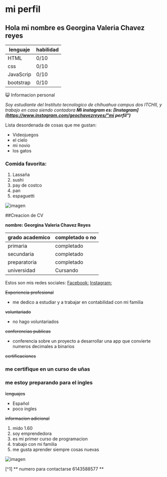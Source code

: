 # mi perfil
## Hola mi nombre es Georgina Valeria Chavez reyes 
|   lenguaje |   habilidad  |
|------------|--------------|
|    HTML    |   0/10       |
|    css     |   0/10       |
|  JavaScrip |   0/10       |
|  bootstrap |   0/10       |

😺  Informacion personal 
 
 *Soy estudiante del Instituto tecnologico de chihuahua campus dos ITCHII, y trabajo en casa siendo contadora*
  ***Mi instagram es: [Instagram](https://www.instagram.com/geochavezreyes/"mi perfil")***

Lista desordenada de cosas que me gustan:
- Videojuegos
- el cielo
- mi novio
- los gatos 
### Comida favorita:
1. Lassaña 
2. sushi
3. pay de costco
4. pan
5. espaguetti 

![imagen](https://i.pinimg.com/564x/a8/11/c6/a811c6a03b859445ea12321fb6586228.jpg)

##Creacion de CV

**nombre: Georgina Valeria Chavez Reyes**

|   grado academico |   completado o no       |
|-------------------|-------------------------|
|    primaria       |   completado            |
|    secundaria     |   completado            |
|  preparatoria     |   completado            |
|  universidad      |   Cursando              |

Estos son mis redes sociales: 
[Facebook:](https://www.facebook.com/Georgina.chavez.88/ "perfil de facebook")
[Instagram: ](https://www.instagram.com/geochavezreyes/ "perfil de Instagram")


~~Experiencia profesional~~
* me dedico a estudiar y a trabajar en contabilidad con mi familia 

~~voluntariado~~
* no hago voluntariados 

~~conferencias publicas~~
* conferencia sobre un proyecto a desarrollar una app que convierte numeros decimales a binarios

~~certificaciones~~
### me certifique en un curso de uñas
### me estoy preparando para el ingles
~~lenguajes~~
- Español
- poco ingles 

~~informacion adicional~~
1. mido 1.60 
2. soy emprendedora
3. es mi primer curso de programacion
4. trabajo con mi familia
5. me gusta aprender siempre cosas nuevas

![imagen](https://i.pinimg.com/564x/49/de/5a/49de5a9a39d3642c3bb3f5d5d193cdc0.jpg)

[^1] ** numero para contactarse 6143588577 **